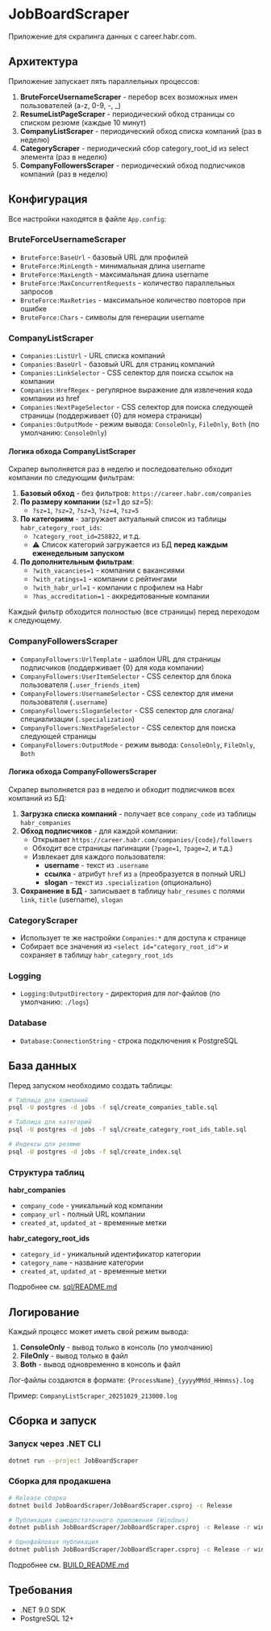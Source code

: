 # JobBoardScraper

Приложение для скрапинга данных с career.habr.com.

## Архитектура

Приложение запускает пять параллельных процессов:

1. **BruteForceUsernameScraper** - перебор всех возможных имен пользователей (a-z, 0-9, -, _)
2. **ResumeListPageScraper** - периодический обход страницы со списком резюме (каждые 10 минут)
3. **CompanyListScraper** - периодический обход списка компаний (раз в неделю)
4. **CategoryScraper** - периодический сбор category_root_id из select элемента (раз в неделю)
5. **CompanyFollowersScraper** - периодический обход подписчиков компаний (раз в неделю)

## Конфигурация

Все настройки находятся в файле `App.config`:

### BruteForceUsernameScraper
- `BruteForce:BaseUrl` - базовый URL для профилей
- `BruteForce:MinLength` - минимальная длина username
- `BruteForce:MaxLength` - максимальная длина username
- `BruteForce:MaxConcurrentRequests` - количество параллельных запросов
- `BruteForce:MaxRetries` - максимальное количество повторов при ошибке
- `BruteForce:Chars` - символы для генерации username

### CompanyListScraper
- `Companies:ListUrl` - URL списка компаний
- `Companies:BaseUrl` - базовый URL для страниц компаний
- `Companies:LinkSelector` - CSS селектор для поиска ссылок на компании
- `Companies:HrefRegex` - регулярное выражение для извлечения кода компании из href
- `Companies:NextPageSelector` - CSS селектор для поиска следующей страницы (поддерживает {0} для номера страницы)
- `Companies:OutputMode` - режим вывода: `ConsoleOnly`, `FileOnly`, `Both` (по умолчанию: `ConsoleOnly`)

#### Логика обхода CompanyListScraper

Скрапер выполняется раз в неделю и последовательно обходит компании по следующим фильтрам:

1. **Базовый обход** - без фильтров: `https://career.habr.com/companies`
2. **По размеру компании** (sz=1 до sz=5):
   - `?sz=1`, `?sz=2`, `?sz=3`, `?sz=4`, `?sz=5`
3. **По категориям** - загружает актуальный список из таблицы `habr_category_root_ids`:
   - `?category_root_id=258822`, и т.д.
   - ⚠️ Список категорий загружается из БД **перед каждым еженедельным запуском**
4. **По дополнительным фильтрам**:
   - `?with_vacancies=1` - компании с вакансиями
   - `?with_ratings=1` - компании с рейтингами
   - `?with_habr_url=1` - компании с профилем на Habr
   - `?has_accreditation=1` - аккредитованные компании

Каждый фильтр обходится полностью (все страницы) перед переходом к следующему.

### CompanyFollowersScraper
- `CompanyFollowers:UrlTemplate` - шаблон URL для страницы подписчиков (поддерживает {0} для кода компании)
- `CompanyFollowers:UserItemSelector` - CSS селектор для блока пользователя (`.user_friends_item`)
- `CompanyFollowers:UsernameSelector` - CSS селектор для имени пользователя (`.username`)
- `CompanyFollowers:SloganSelector` - CSS селектор для слогана/специализации (`.specialization`)
- `CompanyFollowers:NextPageSelector` - CSS селектор для поиска следующей страницы
- `CompanyFollowers:OutputMode` - режим вывода: `ConsoleOnly`, `FileOnly`, `Both`

#### Логика обхода CompanyFollowersScraper

Скрапер выполняется раз в неделю и обходит подписчиков всех компаний из БД:

1. **Загрузка списка компаний** - получает все `company_code` из таблицы `habr_companies`
2. **Обход подписчиков** - для каждой компании:
   - Открывает `https://career.habr.com/companies/{code}/followers`
   - Обходит все страницы пагинации (`?page=1`, `?page=2`, и т.д.)
   - Извлекает для каждого пользователя:
     - **username** - текст из `.username`
     - **ссылка** - атрибут `href` из `a` (преобразуется в полный URL)
     - **slogan** - текст из `.specialization` (опционально)
3. **Сохранение в БД** - записывает в таблицу `habr_resumes` с полями `link`, `title` (username), `slogan`

### CategoryScraper
- Использует те же настройки `Companies:*` для доступа к странице
- Собирает все значения из `<select id="category_root_id">` и сохраняет в таблицу `habr_category_root_ids`

### Logging
- `Logging:OutputDirectory` - директория для лог-файлов (по умолчанию: `./logs`)

### Database
- `Database:ConnectionString` - строка подключения к PostgreSQL

## База данных

Перед запуском необходимо создать таблицы:

```bash
# Таблица для компаний
psql -U postgres -d jobs -f sql/create_companies_table.sql

# Таблица для категорий
psql -U postgres -d jobs -f sql/create_category_root_ids_table.sql

# Индексы для резюме
psql -U postgres -d jobs -f sql/create_index.sql
```

### Структура таблиц

**habr_companies**
- `company_code` - уникальный код компании
- `company_url` - полный URL компании
- `created_at`, `updated_at` - временные метки

**habr_category_root_ids**
- `category_id` - уникальный идентификатор категории
- `category_name` - название категории
- `created_at`, `updated_at` - временные метки

Подробнее см. [sql/README.md](../sql/README.md)

## Логирование

Каждый процесс может иметь свой режим вывода:

1. **ConsoleOnly** - вывод только в консоль (по умолчанию)
2. **FileOnly** - вывод только в файл
3. **Both** - вывод одновременно в консоль и файл

Лог-файлы создаются в формате: `{ProcessName}_{yyyyMMdd_HHmmss}.log`

Пример: `CompanyListScraper_20251029_213000.log`

## Сборка и запуск

### Запуск через .NET CLI
```bash
dotnet run --project JobBoardScraper
```

### Сборка для продакшена
```bash
# Release сборка
dotnet build JobBoardScraper/JobBoardScraper.csproj -c Release

# Публикация самодостаточного приложения (Windows)
dotnet publish JobBoardScraper/JobBoardScraper.csproj -c Release -r win-x64 --self-contained true -o ./publish

# Однофайловая публикация
dotnet publish JobBoardScraper/JobBoardScraper.csproj -c Release -r win-x64 --self-contained true -p:PublishSingleFile=true -o ./publish
```

Подробнее см. [BUILD_README.md](BUILD_README.md)

## Требования

- .NET 9.0 SDK
- PostgreSQL 12+
